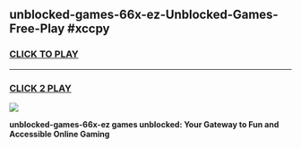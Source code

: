 
## unblocked-games-66x-ez-Unblocked-Games-Free-Play #xccpy
<h3>
<a href="https://us.freeplayer.one?title=unblocked-games-66x-ez&ref=9M">CLICK TO PLAY</a></h3>
<hr>

<h3>
<a href="https://us.freeplayer.one?title=unblocked-games-66x-ez&ref=9M">CLICK 2 PLAY</a>
  
</h3>

<a href="https://us.freeplayer.one?title=unblocked-games-66x-ez&ref=9M"><img src="https://clearcache.store/games.png"></a>


**unblocked-games-66x-ez games unblocked: Your Gateway to Fun and Accessible Online Gaming**
